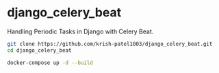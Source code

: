 # django_celery_beat
Handling Periodic Tasks in Django with Celery Beat.

```bash
git clone https://github.com/krish-patel1003/django_celery_beat.git
cd django_celery_beat
```

```bash
docker-compose up -d --build
```
